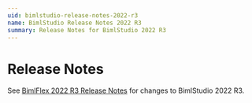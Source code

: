 ```yaml
---
uid: bimlstudio-release-notes-2022-r3
name: BimlStudio Release Notes 2022 R3
summary: Release Notes for BimlStudio 2022 R3
---
```


# Release Notes

See [BimlFlex 2022 R3 Release Notes](xref:bimlflex-release-notes-2022-r3) for changes to BimlStudio 2022 R3. 